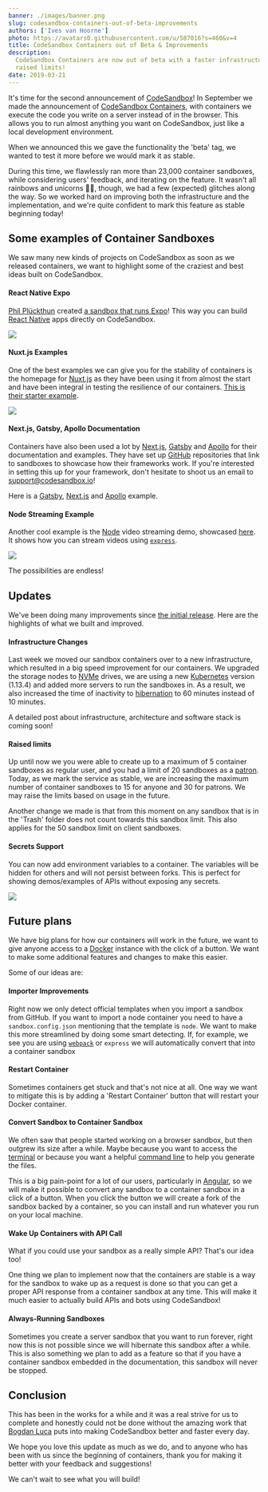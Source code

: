 ```yaml
---
banner: ./images/banner.png
slug: codesandbox-containers-out-of-beta-improvements
authors: ['Ives van Hoorne']
photo: https://avatars0.githubusercontent.com/u/587016?s=460&v=4
title: CodeSandbox Containers out of Beta & Improvements
description:
  CodeSandbox Containers are now out of beta with a faster infrastructure and
  raised limits!
date: 2019-03-21
---
```


It's time for the second announcement of [CodeSandbox](https://codesandbox.io)!
In September we made the announcement of
[CodeSandbox Containers](/post/announcing-codesandbox-containers), with
containers we execute the code you write on a server instead of in the browser.
This allows you to run almost anything you want on CodeSandbox, just like a
local development environment.

When we announced this we gave the functionality the 'beta' tag, we wanted to
test it more before we would mark it as stable.

During this time, we flawlessly ran more than 23,000 container sandboxes, while
considering users' feedback, and iterating on the feature. It wasn't all
rainbows and unicorns 🌈🦄, though, we had a few (expected) glitches along the
way. So we worked hard on improving both the infrastructure and the
implementation, and we're quite confident to mark this feature as stable
beginning today!

## Some examples of Container Sandboxes

We saw many new kinds of projects on CodeSandbox as soon as we released
containers, we want to highlight some of the craziest and best ideas built on
CodeSandbox.

#### React Native Expo

[Phil Plückthun](https://twitter.com/_philpl) created
[a sandbox that runs Expo](https://codesandbox.io/s/wkjn0zlxpw)! This way you
can build [React Native](https://github.com/facebook/react-native) apps directly
on CodeSandbox.

![](images/0.png)

#### Nuxt.js Examples

One of the best examples we can give you for the stability of containers is the
homepage for [Nuxt.js](/framework/nuxt) as they have been using it from almost
the start and have been integral in testing the resilience of our containers.
[This is their starter example](https://codesandbox.io/s/github/nuxt/codesandbox-nuxt/tree/master?fontsize=14).

![](images/1.png)

#### Next.js, Gatsby, Apollo Documentation

Containers have also been used a lot by
[Next.js](https://github.com/zeit/next.js), [Gatsby](/framework/gatsby) and
[Apollo](https://www.apollographql.com) for their documentation and examples.
They have set up [GitHub](https://github.com) repositories that link to
sandboxes to showcase how their frameworks work. If you're interested in setting
this up for your framework, don't hesitate to shoot us an email to
support@codesandbox.io!

Here is a
[Gatsby](https://codesandbox.io/s/github/gatsbyjs/gatsby-starter-default/tree/master),
[Next.js](https://codesandbox.io/s/github/zeit/next.js/tree/master/examples/hello-world)
and [Apollo](https://codesandbox.io/s/apollo-server) example.

#### Node Streaming Example

Another cool example is the [Node](/software/node) video streaming demo,
showcased [here](https://codesandbox.io/s/14n6q1yr33). It shows how you can
stream videos using [`express`](https://github.com/expressjs/express).

![](images/2.png)

The possibilities are endless!

## Updates

We've been doing many improvements since
[the initial release](/post/codesandbox-an-online-react-editor). Here are the
highlights of what we built and improved.

#### Infrastructure Changes

Last week we moved our sandbox containers over to a new infrastructure, which
resulted in a big speed improvement for our containers. We upgraded the storage
nodes to [NVMe](https://en.wikipedia.org/wiki/NVM_Express) drives, we are using
a new [Kubernetes](https://kubernetes.io) version (1.13.4) and added more
servers to run the sandboxes in. As a result, we also increased the time of
inactivity to
[hibernation](<https://en.wikipedia.org/wiki/Hibernation_(computing)>) to 60
minutes instead of 10 minutes.

A detailed post about infrastructure, architecture and software stack is coming
soon!

#### Raised limits

Up until now we you were able to create up to a maximum of 5 container sandboxes
as regular user, and you had a limit of 20 sandboxes as a
[patron](https://codesandbox.io/patron). Today, as we mark the service as
stable, we are increasing the maximum number of container sandboxes to 15 for
anyone and 30 for patrons. We may raise the limits based on usage in the future.

Another change we made is that from this moment on any sandbox that is in the
'Trash' folder does not count towards this sandbox limit. This also applies for
the 50 sandbox limit on client sandboxes.

#### Secrets Support

You can now add environment variables to a container. The variables will be
hidden for others and will not persist between forks. This is perfect for
showing demos/examples of APIs without exposing any secrets.

![](images/3.png)

## Future plans

We have big plans for how our containers will work in the future, we want to
give anyone access to a [Docker](https://docker.com) instance with the click of
a button. We want to make some additional features and changes to make this
easier.

Some of our ideas are:

#### Importer Improvements

Right now we only detect official templates when you import a sandbox from
GitHub. If you want to import a node container you need to have a
`sandbox.config.json` mentioning that the template is `node`. We want to make
this more streamlined by doing some smart detecting. If, for example, we see you
are using [`webpack`](https://github.com/webpack/webpack) or `express` we will
automatically convert that into a container sandbox

#### Restart Container

Sometimes containers get stuck and that's not nice at all. One way we want to
mitigate this is by adding a 'Restart Container' button that will restart your
Docker container.

#### Convert Sandbox to Container Sandbox

We often saw that people started working on a browser sandbox, but then outgrew
its size after a while. Maybe because you want to access the
[terminal](https://en.wikipedia.org/wiki/Computer_terminal) or because you want
a helpful [command line](https://nl.wikipedia.org/wiki/Command-line-interface)
to help you generate the files.

This is a big pain-point for a lot of our users, particularly in
[Angular](/framework/angular), so we will make it possible to convert any
sandbox to a container sandbox in a click of a button. When you click the button
we will create a fork of the sandbox backed by a container, so you can install
and run whatever you run on your local machine.

#### Wake Up Containers with API Call

What if you could use your sandbox as a really simple API? That's our idea too!

One thing we plan to implement now that the containers are stable is a way for
the sandbox to wake up as a request is done so that you can get a proper API
response from a container sandbox at any time. This will make it much easier to
actually build APIs and bots using CodeSandbox!

#### Always-Running Sandboxes

Sometimes you create a server sandbox that you want to run forever, right now
this is not possible since we will hibernate this sandbox after a while. This is
also something we plan to add as a feature so that if you have a container
sandbox embedded in the documentation, this sandbox will never be stopped.

## Conclusion

This has been in the works for a while and it was a real strive for us to
complete and honestly could not be done without the amazing work that
[Bogdan Luca](https://twitter.com/lucabogdan) puts into making CodeSandbox
better and faster every day.

We hope you love this update as much as we do, and to anyone who has been with
us since the beginning of containers, thank you for making it better with your
feedback and suggestions!

We can't wait to see what you will build!
